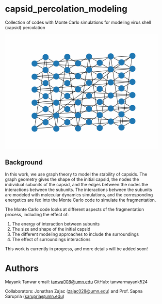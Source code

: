 # capsid_percolation_modeling
 Collection of codes with Monte Carlo simulations for modeling virus shell (capsid) percolation

![](https://github.com/tanwarmayank524/capsid_percolation_modeling/blob/main/mygif1.gif)

 ## Background
In this work, we use graph theory to model the stability of capsids. The graph geometry gives the shape of the initial capsid, the nodes the individual subunits of the capsid, and the edges between the nodes the interactions between the subunits.
The interactions between the subunits are modeled with molecular dynamics simulations, and the corresponding energetics are fed into the Monte Carlo code to simulate the fragmentation.

The Monte Carlo code looks at different aspects of the fragmentation process, including the effect of:
1. The energy of interaction between subunits
2. The size and shape of the initial capsid
3. The different modeling approaches to include the surroundings
4. The effect of surroundings interactions

This work is currently in progress, and more details will be added soon!

# Authors
Mayank Tanwar
email: tanwa008@umn.edu
GitHub: tanwarmayank524

Collaborators: Jonathan Zajac (zajac028@umn.edu) and Prof. Sapna Sarupria (sarupria@umn.edu)
